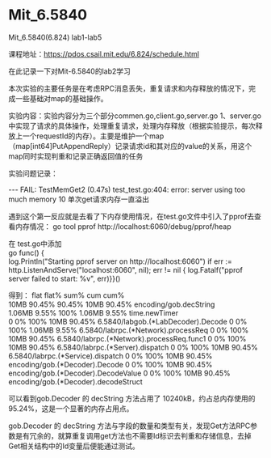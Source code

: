 # Mit_6.5840
Mit_6.5840(6.824) lab1-lab5

课程地址：https://pdos.csail.mit.edu/6.824/schedule.html

在此记录一下对Mit-6.5840的lab2学习

本次实验的主要任务是在考虑RPC消息丢失，重复请求和内存释放的情况下，完成一些基础对map的基础操作。

实验内容：实验内容分为三个部分commen.go,client.go,server.go
1、server.go中实现了请求的具体操作，处理重复请求，处理内存释放（根据实验提示，每次释放上一个requestId的内存）。主要是维护一个map（map[int64]PutAppendReply）记录请求id和其对应的value的关系，用这个map同时实现判重和记录正确返回值的任务

实验问题记录：

--- FAIL: TestMemGet2 (0.47s)
test_test.go:404: error: server using too much memory 10
单次get请求内存一直溢出 

遇到这个第一反应就是去看了下内存使用情况，在test.go文件中引入了pprof去查看内存情况：
go tool pprof http://localhost:6060/debug/pprof/heap

在 test.go中添加	  
go func() {   
log.Println("Starting pprof server on http://localhost:6060")
if err := http.ListenAndServe("localhost:6060", nil); err != nil {
log.Fatalf("pprof server failed to start: %v", err)}}()

得到：
flat  flat%   sum%        cum   cum%   
10MB 90.45% 90.45%       10MB 90.45%  encoding/gob.decString   
1.06MB  9.55%   100%     1.06MB  9.55%  time.newTimer  
0     0%   100%       10MB 90.45%  6.5840/labgob.(*LabDecoder).Decode
0     0%   100%     1.06MB  9.55%  6.5840/labrpc.(*Network).processReq
0     0%   100%       10MB 90.45%  6.5840/labrpc.(*Network).processReq.func1
0     0%   100%       10MB 90.45%  6.5840/labrpc.(*Server).dispatch
0     0%   100%       10MB 90.45%  6.5840/labrpc.(*Service).dispatch
0     0%   100%       10MB 90.45%  encoding/gob.(*Decoder).Decode
0     0%   100%       10MB 90.45%  encoding/gob.(*Decoder).DecodeValue
0     0%   100%       10MB 90.45%  encoding/gob.(*Decoder).decodeStruct

可以看到gob.Decoder 的 decString 方法占用了 10240kB，约占总内存使用的 95.24%，这是一个显著的内存占用点。

gob.Decoder 的 decString 方法与字段的数量和类型有关，发现Get方法RPC参数是有冗余的，就算重复调用get方法也不需要Id标识去判重和存储信息，去掉Get相关结构中的Id变量后便能通过测试。
